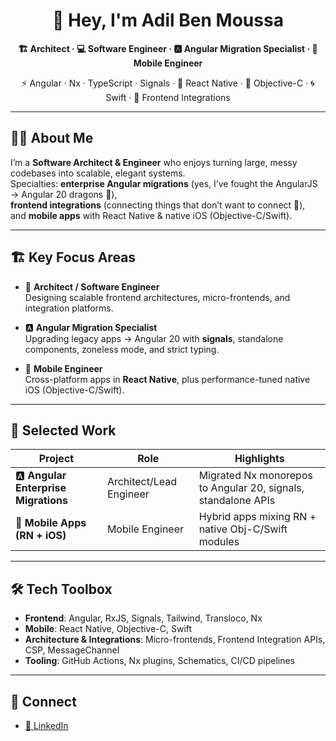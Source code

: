 <h1 align="center">👋 Hey, I'm Adil Ben Moussa</h1>
<p align="center"><strong>🏗️ Architect · 💻 Software Engineer · 🅰️ Angular Migration Specialist · 📱 Mobile Engineer</strong></p>

<p align="center">
  ⚡ Angular · Nx · TypeScript · Signals · 📲 React Native · 🍏 Objective-C · 🌀 Swift · 🔗 Frontend Integrations
</p>

---

## 👨‍💻 About Me

I’m a **Software Architect & Engineer** who enjoys turning large, messy codebases into scalable, elegant systems.  
Specialties: **enterprise Angular migrations** (yes, I’ve fought the AngularJS → Angular 20 dragons 🐉),  
**frontend integrations** (connecting things that don’t want to connect 🤝),  
and **mobile apps** with React Native & native iOS (Objective-C/Swift).  

---

## 🏗️ Key Focus Areas

- 🧭 **Architect / Software Engineer**  
  Designing scalable frontend architectures, micro-frontends, and integration platforms.  

- 🅰️ **Angular Migration Specialist**  
  Upgrading legacy apps → Angular 20 with **signals**, standalone components, zoneless mode, and strict typing.  

- 📱 **Mobile Engineer**  
  Cross-platform apps in **React Native**, plus performance-tuned native iOS (Objective-C/Swift).  

---

## 🚀 Selected Work

| Project | Role | Highlights |
|---|---|---|
| 🅰️ **Angular Enterprise Migrations** | Architect/Lead Engineer | Migrated Nx monorepos to Angular 20, signals, standalone APIs |
| 📲 **Mobile Apps (RN + iOS)** | Mobile Engineer | Hybrid apps mixing RN + native Obj-C/Swift modules |

---

## 🛠️ Tech Toolbox

- **Frontend**: Angular, RxJS, Signals, Tailwind, Transloco, Nx  
- **Mobile**: React Native, Objective-C, Swift  
- **Architecture & Integrations**: Micro-frontends, Frontend Integration APIs, CSP, MessageChannel  
- **Tooling**: GitHub Actions, Nx plugins, Schematics, CI/CD pipelines  

---

## 🔗 Connect

- [💼 LinkedIn](https://www.linkedin.com/in/adilbenmoussa/)

